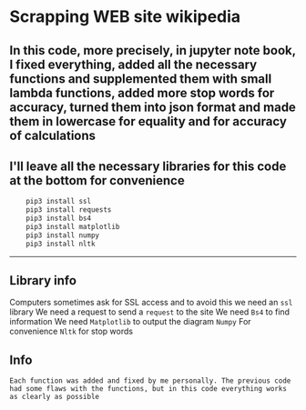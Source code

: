 # Scrapping WEB site wikipedia

## In this code, more precisely, in jupyter note book, I fixed everything, added all the necessary functions and supplemented them with small lambda functions, added more stop words for accuracy, turned them into json format and made them in lowercase for equality and for accuracy of calculations

## I'll leave all the necessary libraries for this code at the bottom for convenience

``` python
    pip3 install ssl
    pip3 install requests
    pip3 install bs4
    pip3 install matplotlib
    pip3 install numpy
    pip3 install nltk
```
___

## Library info

Computers sometimes ask for SSL access and to avoid this we need an `ssl` library
We need a request to send a `request` to the site
We need `Bs4` to find information
We need `Matplotlib` to output the diagram 
`Numpy` For convenience
`Nltk` for stop words

## Info

`
Each function was added and fixed by me personally. The previous code had some flaws with the functions, but in this code everything works as clearly as possible
`